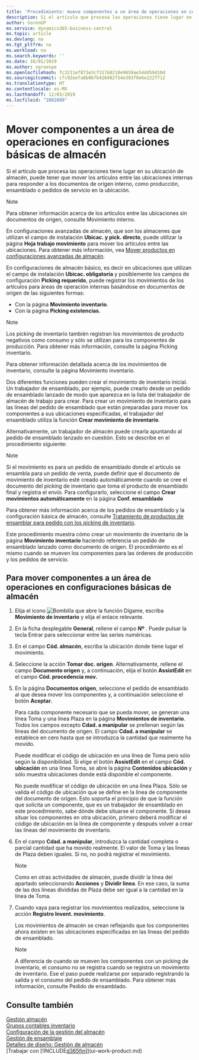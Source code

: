 ```yaml
---
title: 'Procedimiento: mueva componentes a un área de operaciones en configuraciones básicas de almacén | Documentos de Microsoft'
description: Si el artículo que procesa las operaciones tiene lugar en su ubicación de almacén, puede tener que mover los artículos entre las ubicaciones internas para responder a los documentos de origen interno, como producción, ensamblado o pedidos de servicio en la ubicación.
author: SorenGP
ms.service: dynamics365-business-central
ms.topic: article
ms.devlang: na
ms.tgt_pltfrm: na
ms.workload: na
ms.search.keywords: ''
ms.date: 10/01/2019
ms.author: sgroespe
ms.openlocfilehash: fc3211ef873e3cf31768210e9659ae54dd59d10d
ms.sourcegitcommit: cfc92eefa8b06fb426482f54e393f0e6e222f712
ms.translationtype: HT
ms.contentlocale: es-MX
ms.lasthandoff: 12/03/2019
ms.locfileid: "2882889"
---
```

# <a name="move-components-to-an-operation-area-in-basic-warehouse-configurations"></a>Mover componentes a un área de operaciones en configuraciones básicas de almacén
Si el artículo que procesa las operaciones tiene lugar en su ubicación de almacén, puede tener que mover los artículos entre las ubicaciones internas para responder a los documentos de origen interno, como producción, ensamblado o pedidos de servicio en la ubicación.  

> [!NOTE]  
>  Para obtener información acerca de los artículos entre las ubicaciones sin documentos de origen, consulte Movimiento interno.  

En configuraciones avanzadas de almacén, que son los almacenes que utilizan el campo de instalación **Ubicac. y pick. directo**, puede utilizar la página **Hoja trabajo movimiento** para mover los artículos entre las ubicaciones. Para obtener más información, vea [Mover productos en configuraciones avanzadas de almacén](warehouse-how-to-move-items-in-advanced-warehousing.md).  

En configuraciones de almacén básico, es decir en ubicaciones que utilizan el campo de instalación **Ubicac. obligatoria** y posiblemente los campos de configuración **Picking requerido**, puede registrar los movimientos de los artículos para áreas de operación internas basándose en documentos de origen de las siguientes formas:  

-   Con la página **Movimiento inventario**.  
-   Con la página **Picking existencias**.  

> [!NOTE]  
>  Los picking de inventario también registran los movimientos de producto negativos como consumo y sólo se utilizan para los componentes de producción. Para obtener más información, consulte la página Picking inventario.  

Para obtener información detallada acerca de los movimientos de inventario, consulte la página Movimiento inventario.  

Dos diferentes funciones pueden crear el movimiento de inventario inicial. Un trabajador de ensamblado, por ejemplo, puede crearlo desde un pedido de ensamblado lanzado de modo que aparezca en la lista del trabajador de almacén de trabajo para crear. Para crear un movimiento de inventario para las líneas del pedido de ensamblado que están preparadas para mover los componentes a sus ubicaciones especificadas, el trabajador del ensamblado utiliza la función **Crear movimiento de inventario**.  

Alternativamente, un trabajador de almacén puede crearla apuntando al pedido de ensamblado lanzado en cuestión. Esto se describe en el procedimiento siguiente:  

> [!NOTE]  
>  Si el movimiento es para un pedido de ensamblado donde el artículo se ensambla para un pedido de venta, puede definir que el documento de movimiento de inventario esté creado automáticamente cuando se cree el documento del picking de inventario que toma el producto de ensamblado final y registra el envío. Para configurarlo, seleccione el campo **Crear movimientos automáticamente** en la página **Conf. ensamblado**  
>   
>  Para obtener más información acerca de los pedidos de ensamblado y la configuración básica de almacén, consulte [Tratamiento de productos de ensamblar para pedido con los picking de inventario](warehouse-how-to-pick-for-production.md#handling-assemble-to-order-items-with-inventory-picks).  

Este procedimiento muestra cómo crear un movimiento de inventario de la página **Movimiento inventario** haciendo referencia un pedido de ensamblado lanzado como documento de origen. El procedimiento es el mismo cuando se mueven los componentes para las órdenes de producción y los pedidos de servicio.  

## <a name="to-move-components-to-an-operation-area-in-basic-warehouse-configurations"></a>Para mover componentes a un área de operaciones en configuraciones básicas de almacén  
1.  Elija el icono ![Bombilla que abre la función Dígame](media/ui-search/search_small.png "Dígame qué desea hacer"), escriba **Movimiento de inventario** y elija el enlace relevante.  
2.  En la ficha desplegable **General**, rellene el campo **Nº** . Puede pulsar la tecla Entrar para seleccionar entre las series numéricas.  
3.  En el campo **Cód. almacén**, escriba la ubicación donde tiene lugar el movimiento.  
4.  Seleccione la acción **Tomar doc. origen**. Alternativamente, rellene el campo **Documento origen** y, a continuación, elija el botón **AssistEdit** en el campo **Cód. procedencia mov.**  
5.  En la página **Documentos origen**, seleccione el pedido de ensamblado al que desea mover los componentes y, a continuación seleccione el botón **Aceptar**.  

    Para cada componente necesario que se pueda mover, se generan una línea Toma y una línea Plaza en la página **Movimientos de inventario**. Todos los campos excepto **Cdad. a manipular** se prellenan según las líneas del documento de origen. El campo **Cdad. a manipular** se establece en cero hasta que se introduzca la cantidad que realmente ha movido.  

    Puede modificar el código de ubicación en una línea de Toma pero sólo según la disponibilidad. Si elige el botón **AssistEdit** en el campo **Cód. ubicación** en una línea Toma, se abre la página **Contenidos ubicación** y sólo muestra ubicaciones donde está disponible el componente.  

    No puede modificar el código de ubicación en una línea Plaza. Sólo se valida el código de ubicación que se define en la línea de componente del documento de origen. Esto soporta el principio de que la función que solicita un componente, que es un trabajador de ensamblado en este procedimiento, sabe dónde debe situarse el componente. Si desea situar los componentes en otra ubicación, primero deberá modificar el código de ubicación en la línea de componente y después volver a crear las líneas del movimiento de inventario.  
6.  En el campo **Cdad. a manipular**, introduzca la cantidad completa o parcial cantidad que ha movido realmente. El valor de Toma y las líneas de Plaza deben iguales. Si no, no podrá registrar el movimiento.  

    > [!NOTE]  
    >  Como en otras actividades de almacén, puede dividir la línea del apartado seleccionando **Acciones** y **Dividir línea**. En ese caso, la suma de las dos líneas divididas de Plaza debe ser igual a la cantidad en la línea de Toma.  

7.  Cuando vaya para registrar los movimientos realizados, seleccione la acción **Registro Invent. movimiento**.  

    Los movimientos de almacén se crean reflejando que los componentes ahora existen en las ubicaciones especificadas en las líneas del pedido de ensamblado.  

    > [!NOTE]  
    >  A diferencia de cuando se mueven los componentes con un picking de inventario, el consumo no se registra cuando se registra un movimiento de inventario. Ese el paso puede realizarse por separado registrando la salida y el consumo del pedido de ensamblado. Para obtener más información, consulte Pedido de ensamblado.  

## <a name="see-also"></a>Consulte también  
[Gestión almacén](warehouse-manage-warehouse.md)  
[Grupos contables inventario](inventory-manage-inventory.md)  
[Configuración de la gestión del almacén](warehouse-setup-warehouse.md)     
[Gestión de ensamblaje](assembly-assemble-items.md)    
[Detalles de diseño: Gestión de almacén](design-details-warehouse-management.md)  
[Trabajar con [!INCLUDE[d365fin](includes/d365fin_md.md)]](ui-work-product.md)
